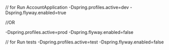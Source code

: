 // for Run AccountApplication
-Dspring.profiles.active=dev
-Dspring.flyway.enabled=true

//OR

-Dspring.profiles.active=prod
-Dspring.flyway.enabled=false


// for Run tests
-Dspring.profiles.active=test
-Dspring.flyway.enabled=false



